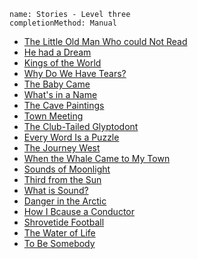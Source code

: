 ```ngMeta
name: Stories - Level three
completionMethod: Manual
```

* [The Little Old Man Who could Not Read](https://drive.google.com/open?id=0B1XBdeTOOHL3ZjJIbTNiQjFFUWs)
* [He had a Dream](https://drive.google.com/open?id=0B1XBdeTOOHL3cldKX3RiamhDMHc)
* [Kings of the World](https://drive.google.com/open?id=0B1XBdeTOOHL3THhQNkE1Y1RQWjg)
* [Why Do We Have Tears?](https://drive.google.com/open?id=0B1XBdeTOOHL3RnlPSTEtTG5qbFU)
* [The Baby Came](https://drive.google.com/open?id=0B1XBdeTOOHL3cDA4Q2duUW8zdkk)
* [What's in a Name](https://drive.google.com/open?id=0B1XBdeTOOHL3MHRESkNpdlZXcmc)
* [The Cave Paintings](https://drive.google.com/open?id=0B1XBdeTOOHL3NW1UM2pyMEpiVzg)
* [Town Meeting](https://drive.google.com/open?id=0B1XBdeTOOHL3S1AxanJNeUVsa1k)
* [The Club-Tailed Glyptodont](https://drive.google.com/open?id=0B1XBdeTOOHL3WG5QMTQ2eXZFZmc)
* [Every Word Is a Puzzle](https://drive.google.com/open?id=0B1XBdeTOOHL3VnEtMGlkS1c1R0E)
* [The Journey West](https://drive.google.com/open?id=0B1XBdeTOOHL3SGVLMDVoVzZmU0E)
* [When the Whale Came to My Town](https://drive.google.com/open?id=0B1XBdeTOOHL3ODA4alJUdFA4ZG8)
* [Sounds of Moonlight](https://drive.google.com/open?id=0B1XBdeTOOHL3UFV3dUJaU2hrLW8)
* [Third from the Sun](https://drive.google.com/open?id=0B1XBdeTOOHL3NUlKWUs2VzdnY2M)
* [What is Sound?](https://drive.google.com/open?id=0B1XBdeTOOHL3NjlDVER3SHdTdnM)
* [Danger in the Arctic](https://drive.google.com/open?id=0B1XBdeTOOHL3a1labWx3VFV2OG8)
* [How I Bcause a Conductor](https://drive.google.com/open?id=0B1XBdeTOOHL3OXZrZGlWMmgyeWs)
* [Shrovetide  Football](https://drive.google.com/open?id=0B1XBdeTOOHL3WldnQVpXWGRCYVU)
* [The Water of Life](https://drive.google.com/open?id=0B1XBdeTOOHL3WEJpQ20xT3JidnM)
* [To Be Somebody](https://drive.google.com/open?id=0B1XBdeTOOHL3VFpzVmJ0ZTBCMGM)